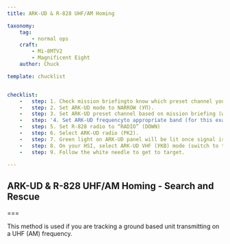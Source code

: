 ```yaml
---
title: ARK-UD & R-828 UHF/AM Homing

taxonomy:
    tag:
        - normal ops
    craft:
        - Mi-8MTV2
        - Magnificent Eight
    author: Chuck

template: chucklist


checklist:
    -   step: 1. Check mission briefingto know which preset channel you need to use. 
    -   step: 2. Set ARK-UD mode to NARROW (УП). 
    -   step: 3. Set ARK-UD preset channel based on mission briefing (we will use Channel 1 for a UHF/AM frequency for this example). 
    -   step: '4. Set ARK-UD frequencyto appropriate band (for this example we will use UHF/AM (ДЦВ) ): <br />• VHF (УКВ) – UP POSITION for VHF preset channels (“MW” in English cockpit) <br />• UHF/AM (ДЦВ) – DOWN POSITION for UHF/AM preset channels (“DW” in English cockpit) '
    -   step: 5. Set R-828 radio to “RADIO” (DOWN) 
    -   step: 6. Select ARK-UD radio (PK2). 
    -   step: 7. Green light on ARK-UD panel will be lit once signal is picked up. 
    -   step: 8. On your HSI, select ARK-UD VHF (УКВ) mode (switch to the right). 
    -   step: 9. Follow the white needle to get to target.

---
```


## ARK-UD & R-828 UHF/AM Homing - Search and Rescue

===
 
This method is used if you are tracking a ground based unit transmitting on a UHF (AM) frequency.
